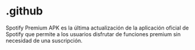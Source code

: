 # .github
Spotify Premium APK es la última actualización de la aplicación oficial de Spotify que permite a los usuarios disfrutar de funciones premium sin necesidad de una suscripción.

